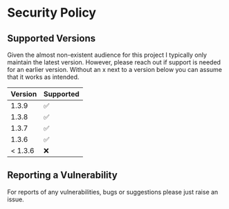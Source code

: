 # Security Policy

## Supported Versions

Given the almost non-existent audience for this project I typically only maintain the
latest version. However, please reach out if support is needed for an earlier version.
Without an x next to a version below you can assume that it works as intended.

| Version | Supported          |
|---------|--------------------|
| 1.3.9   | :white_check_mark: |
| 1.3.8   | :white_check_mark: |
| 1.3.7   | :white_check_mark: |
| 1.3.6   | :white_check_mark: |
| < 1.3.6 | :x:                |

## Reporting a Vulnerability

For reports of any vulnerabilities, bugs or suggestions please just raise an issue.
